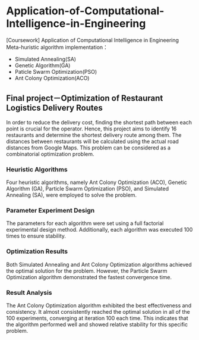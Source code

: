 # Application-of-Computational-Intelligence-in-Engineering
[Coursework] Application of Computational Intelligence in Engineering  
Meta-huristic algorithm implementation：
* Simulated Annealing(SA)
* Genetic Algorithm(GA)
* Paticle Swarm Optimization(PSO)
* Ant Colony Optimization(ACO)

## Final project－Optimization of Restaurant Logistics Delivery Routes

In order to reduce the delivery cost, finding the shortest path between each point is crucial for the operator. Hence, this project aims to identify 16 restaurants and determine the shortest delivery route among them. The distances between restaurants will be calculated using the actual road distances from Google Maps. This problem can be considered as a combinatorial optimization problem.

### Heuristic Algorithms
Four heuristic algorithms, namely Ant Colony Optimization (ACO), Genetic Algorithm (GA), Particle Swarm Optimization (PSO), and Simulated Annealing (SA), were employed to solve the problem.

### Parameter Experiment Design
The parameters for each algorithm were set using a full factorial experimental design method. Additionally, each algorithm was executed 100 times to ensure stability.

### Optimization Results

Both Simulated Annealing and Ant Colony Optimization algorithms achieved the optimal solution for the problem. However, the Particle Swarm Optimization algorithm demonstrated the fastest convergence time.

### Result Analysis

The Ant Colony Optimization algorithm exhibited the best effectiveness and consistency. It almost consistently reached the optimal solution in all of the 100 experiments, converging at iteration 100 each time. This indicates that the algorithm performed well and showed relative stability for this specific problem.
